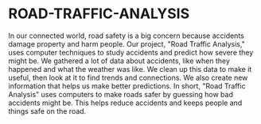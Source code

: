 # ROAD-TRAFFIC-ANALYSIS
In our connected world, road safety is a big concern because accidents damage property and harm people. Our project, "Road Traffic Analysis," uses computer techniques to study accidents and predict how severe they might be. We gathered a lot of data about accidents, like when they happened and what the weather was like. We clean up this data to make it useful, then look at it to find trends and connections. We also create new information that helps us make better predictions.
In short, "Road Traffic Analysis" uses computers to make roads safer by guessing how bad accidents might be. This helps reduce accidents and keeps people and things safe on the road.

